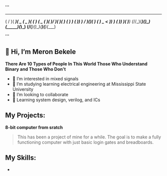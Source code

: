 '''
 __  __  ____  ____  _____  _  _    ____  ____  _  _  ____  __    ____ 
(  \/  )( ___)(  _ \(  _  )( \( )  (  _ \( ___)( )/ )( ___)(  )  ( ___)
 )    (  )__)  )   / )(_)(  )  (    ) _ < )__)  )  (  )__)  )(__  )__) 
(_/\/\_)(____)(_)\_)(_____)(_)\_)  (____/(____)(_)\_)(____)(____)(____)

'''

## 👋 Hi, I’m Meron Bekele

**There Are 10 Types of People In This World Those Who Understand Binary and Those Who Don't**

* 👀 I’m interested in mixed signals 
* 📖 I’m studying learning electrical engineering at Mississippi State University 
* 🤝 I’m looking to collaborate
* 🌱 Learning system design, verilog, and ICs 

## My Projects:

**8-bit computer from sratch**
> This has been a project of mine for a while. The goal is to make a fully functioning computer with just basic login gates and breadboards.



## My Skills:
* 

<!---.

--->
